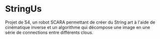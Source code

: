 # StringUs
Projet de S4, un robot SCARA permettant de créer du String art à l'aide de cinématique inverse et un 
algorithme qui décompose une image en une série de connections entre différents clous.
